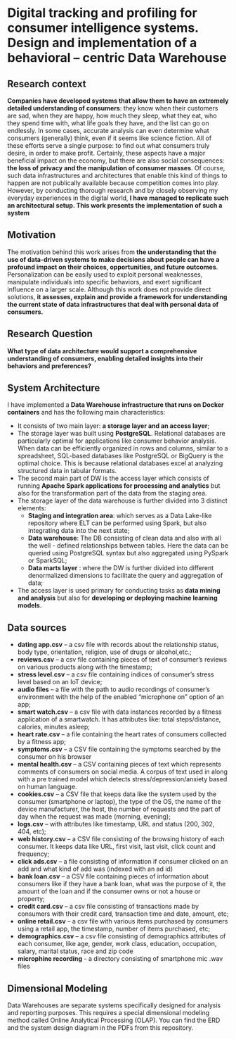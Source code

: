 # Digital tracking and profiling for consumer intelligence systems. Design and implementation of a behavioral – centric Data Warehouse

## Research context

**Companies have
developed systems that allow them to have an extremely detailed understanding of
consumers**: they know when their customers are sad, when they are happy, how
much they sleep, what they eat, who they spend time with, what life goals they
have, and the list can go on endlessly. In some cases, accurate analysis can even
determine what consumers (generally) think, even if it seems like science fiction. All
of these efforts serve a single purpose: to find out what consumers truly desire, in
order to make profit. Certainly, these aspects have a major beneficial impact on the
economy, but there are also social consequences: **the loss of privacy and the manipulation of consumer masses**. Of course, such data infrastructures and architectures
that enable this kind of things to happen are not publically available because competition comes into play. However, by conducting thorough research and by closely
observing my everyday experiences in the digital world, **I have managed to replicate such an architectural setup. This work presents the implementation of such a
system**

## Motivation

The motivation behind this work arises from **the understanding that the use of
data-driven systems to make decisions about people can have a profound impact
on their choices, opportunities, and future outcomes**. Personalization can be easily
used to exploit personal weaknesses, manipulate individuals into specific behaviors,
and exert significant influence on a larger scale.
Although this work does not provide direct solutions, **it assesses, explain and
provide a framework for understanding the current state of data infrastructures that
deal with personal data of consumers.**

## Research Question

**What type of data architecture would support a comprehensive understanding of
consumers, enabling detailed insights into their behaviors and preferences?**

## System Architecture

I have implemented a **Data Warehouse infrastructure that runs on Docker containers** and has the following main characteristics:
* It consists of two main layer: **a storage layer and an access layer**;
* The storage layer was built using **PostgreSQL**. Relational databases are particularly optimal for applications like consumer behavior analysis. When data
can be efficiently organized in rows and columns, similar to a spreadsheet,
SQL-based databases like PostgreSQL or BigQuery is the optimal choice. This
is because relational databases excel at analyzing structured data in tabular
formats.
* The second main part of DW is the access layer which consists of running
**Apache Spark applications for processing and analytics** but also for the transformation part of the data from the staging area.
* The storage layer of the data warehouse is further divided into 3 distinct
elements:
     * **Staging and integration area**: which serves as a Data Lake-like repository
where ELT can be performed using Spark, but also integrating data into
the next state;
     * **Data warehouse**: The DB consisting of clean data and also with all
the well - defined relationships between tables. Here the data can be
queried using PostgreSQL syntax but also aggregated using PySpark or
SparkSQL;
     * **Data marts layer** : where the DW is further divided into different denormalized dimensions to facilitate the query and aggregation of data;
* The access layer is used primary for conducting tasks as **data mining and
analysis** but also for **developing or deploying machine learning models**.

## Data sources

* **dating app.csv** – a csv file with records about the relationship status, body
type, orientation, religion, use of drugs or alcohol,etc.;
* **reviews.csv** – a csv file containing pieces of text of consumer’s reviews on
various products along with the timestamp;
* **stress level.csv** – a csv file containing indices of consumer’s stress level based
on an IoT device;
* **audio files** – a file with the path to audio recordings of consumer’s environment with the help of the enabled “microphone on” option of an app;
* **smart watch.csv** – a csv file with data instances recorded by a fitness application of a smartwatch. It has attributes like: total steps/distance, calories,
minutes asleep;
* **heart rate.csv** – a file containing the heart rates of consumers collected by
a fitness app;
* **symptoms.csv** – a CSV file containing the symptoms searched by the consumer on his browser
* **mental health.csv** – a CSV containing pieces of text which represents comments of consumers on social media. A corpus of text used in along with a
pre trained model which detects stress/depression/anxiety based on human
language.
* **cookies.csv** – a CSV file that keeps data like the system used by the consumer (smartphone or laptop), the type of the OS, the name of the device
manufacturer, the host, the number of requests and the part of day when the
request was made (morning, evening);
* **logs.csv** – with attributes like timestamp, URL and status (200, 302, 404,
etc);
* **web history.csv** – a CSV file consisting of the browsing history of each consumer. It keeps data like URL, first visit, last visit, click count and frequency;
* **click ads.csv** – a file consisting of information if consumer clicked on an add
and what kind of add was (indexed with an ad id)
* **bank loan.csv** – a CSV file containing pieces of information about consumers
like if they have a bank loan, what was the purpose of it, the amount of the
loan and if the consumer owns or not a house or property;
* **credit card.csv** – a csv file consisting of transactions made by consumers
with their credit card, transaction time and date, amount, etc;
* **online retail.csv** – a csv file with various items purchased by consumers
using a retail app, the timestamp, number of items purchased, etc;
* **demographics.csv** – a csv file consisting of demographics attributes of each
consumer, like age, gender, work class, education, occupation, salary, marital
status, race and zip code
* **microphine recording** - a directory consisting of smartphone mic .wav files

## Dimensional Modeling

Data Warehouses are separate systems specifically designed for analysis and reporting purposes. This requires a special dimensional modeling method 
called Online Analytical Processing (OLAP). You can find the ERD and the system design diagram in the PDFs from this repository.
